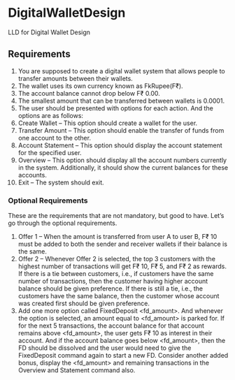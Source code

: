 # DigitalWalletDesign
LLD for Digital Wallet Design

## Requirements
1. You are supposed to create a digital wallet system that allows people to transfer amounts between their wallets. <br>
2. The wallet uses its own currency known as FkRupee(F₹).<br>
3. The account balance cannot drop below F₹ 0.00.<br>
4. The smallest amount that can be transferred between wallets is 0.0001.<br>
5. The user should be presented with options for each action. And the options are as follows:<br>
6. Create Wallet – This option should create a wallet for the user.<br>
7. Transfer Amount – This option should enable the transfer of funds from one account to the other.<br>
8. Account Statement – This option should display the account statement for the specified user.<br>
9. Overview – This option should display all the account numbers currently in the system. Additionally, it should show the current balances for these accounts.<br>
10. Exit – The system should exit.<br>
### Optional Requirements
These are the requirements that are not mandatory, but good to have. Let’s go through the optional requirements.

1. Offer 1 – When the amount is transferred from user A to user B, F₹ 10 must be added to both the sender and receiver wallets if their balance is the same. <br>
2. Offer 2 – Whenever Offer 2 is selected, the top 3 customers with the highest number of transactions will get F₹ 10, F₹ 5, and F₹ 2 as rewards. If there is a tie between customers, i.e., if customers have the same number of transactions, then the customer having higher account balance should be given preference. If there is still a tie, i.e., the customers have the same balance, then the customer whose account was created first should be given preference. <br>
3. Add one more option called FixedDeposit <fd_amount>. And whenever the option is selected, an amount equal to <fd_amount> is parked for. If for the next 5 transactions, the account balance for that account remains above <fd_amount>, the user gets F₹ 10 as interest in their account. And if the account balance goes below <fd_amount>, then the FD should be dissolved and the user would need to give the FixedDeposit command again to start a new FD.
Consider another added bonus, display the <fd_amount> and remaining transactions in the Overview and Statement command also.
